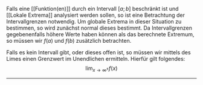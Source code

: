 Falls eine [[Funktion(en)]] durch ein Intervall $[a;b]$ beschränkt ist und [[Lokale Extrema]] analysiert werden sollen, so ist eine Betrachtung der Intervallgrenzen notwendig.
Um globale Extrema in dieser Situation zu bestimmen, so wird zunächst normal dieses bestimmt. Da Intervallgrenzen gegebenenfalls höhere Werte haben können als das berechnete Extremum, so müssen wir $f(a)$ und $f(b)$ zusätzlich betrachten.

Falls es kein Intervall gibt, oder dieses offen ist, so müssen wir mittels des Limes einen Grenzwert im Unendlichen ermitteln.
Hierfür gilt folgendes:
$$\lim_{x\rightarrow\infty^\pm}f(x)$$

---